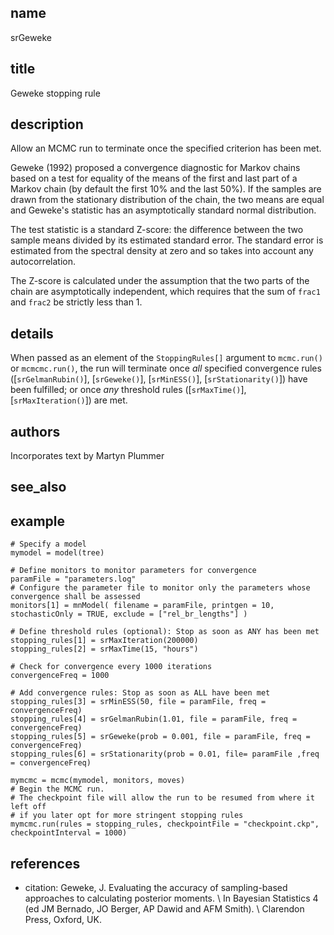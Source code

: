 ## name
srGeweke
## title
Geweke stopping rule

## description
Allow an MCMC run to terminate once the specified criterion has been met.

Geweke (1992) proposed a convergence diagnostic for Markov chains based on a test for equality of the means of the first and last part of a Markov chain (by default the first 10% and the last 50%). If the samples are drawn from the stationary distribution of the chain, the two means are equal and Geweke's statistic has an asymptotically standard normal distribution.

The test statistic is a standard Z-score: the difference between the two sample means divided by its estimated standard error. The standard error is estimated from the spectral density at zero and so takes into account any autocorrelation.

The Z-score is calculated under the assumption that the two parts of the chain are asymptotically independent, which requires that the sum of `frac1` and `frac2` be strictly less than 1.

## details
When passed as an element of the `StoppingRules[]` argument to `mcmc.run()` or `mcmcmc.run()`, the run will terminate once *all* specified convergence rules ([`srGelmanRubin()`], [`srGeweke()`], [`srMinESS()`], [`srStationarity()`]) have been fulfilled; or once *any* threshold rules ([`srMaxTime()`], [`srMaxIteration()`]) are met.

## authors
Incorporates text by Martyn Plummer

## see_also
## example
```
# Specify a model
mymodel = model(tree)

# Define monitors to monitor parameters for convergence
paramFile = "parameters.log"
# Configure the parameter file to monitor only the parameters whose convergence shall be assessed
monitors[1] = mnModel( filename = paramFile, printgen = 10, stochasticOnly = TRUE, exclude = ["rel_br_lengths"] )

# Define threshold rules (optional): Stop as soon as ANY has been met
stopping_rules[1] = srMaxIteration(200000)
stopping_rules[2] = srMaxTime(15, "hours")

# Check for convergence every 1000 iterations
convergenceFreq = 1000

# Add convergence rules: Stop as soon as ALL have been met
stopping_rules[3] = srMinESS(50, file = paramFile, freq = convergenceFreq)
stopping_rules[4] = srGelmanRubin(1.01, file = paramFile, freq = convergenceFreq)
stopping_rules[5] = srGeweke(prob = 0.001, file = paramFile, freq = convergenceFreq)
stopping_rules[6] = srStationarity(prob = 0.01, file= paramFile ,freq = convergenceFreq)

mymcmc = mcmc(mymodel, monitors, moves)
# Begin the MCMC run.
# The checkpoint file will allow the run to be resumed from where it left off
# if you later opt for more stringent stopping rules
mymcmc.run(rules = stopping_rules, checkpointFile = "checkpoint.ckp", checkpointInterval = 1000)
```

## references
- citation: Geweke, J. Evaluating the accuracy of sampling-based approaches to calculating posterior moments.
\ In Bayesian Statistics 4 (ed JM Bernado, JO Berger, AP Dawid and AFM Smith). 
\ Clarendon Press, Oxford, UK.
